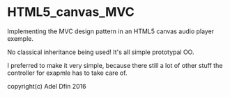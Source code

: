 # HTML5_canvas_MVC
Implementing the MVC design pattern in an HTML5 canvas audio player exemple.

No classical inheritance being used! It's all simple prototypal OO.

I preferred to make it very simple, because there still a lot
of other stuff the controller for exapmle has to take care of.

copyright(c) Adel Dfin 2016
